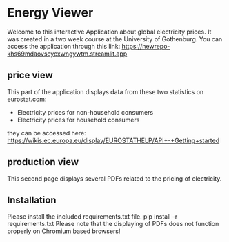 # Energy Viewer

Welcome to this interactive Application about global electricity prices. It was created in a two week course at the University of Gothenburg. You can access the application through this link: https://newrepo-khs69mdaovscycxwngywtm.streamlit.app

## price view
This part of the application displays data from these two statistics on eurostat.com:
- Electricity prices for non-household consumers
- Electricity prices for household consumers

they can be accessed here: https://wikis.ec.europa.eu/display/EUROSTATHELP/API+-+Getting+started

## production view
This second page displays several PDFs related to the pricing of electricity.

## Installation

Please install the included requirements.txt file. pip install -r requirements.txt
Please note that the displaying of PDFs does not function properly on Chromium based browsers!